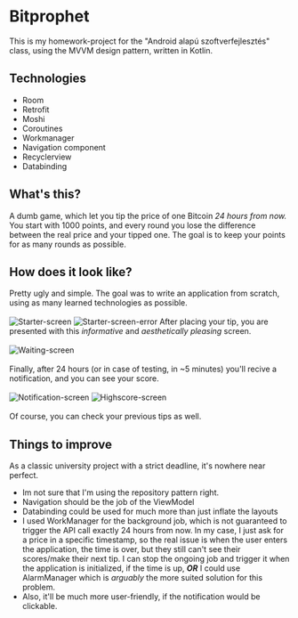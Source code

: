 # Bitprophet
This is my homework-project for the "Android alapú szoftverfejlesztés" class, using the MVVM design pattern, written in Kotlin.
## Technologies
* Room
* Retrofit
* Moshi
* Coroutines
* Workmanager
* Navigation component
* Recyclerview
* Databinding
## What's this?
A dumb game, which let you tip the price of one Bitcoin _24 hours from now._\
You start with 1000 points, and every round you lose the difference between the real price and your tipped one. The goal is to keep your points for as many rounds as possible.
## How does it look like?
Pretty ugly and simple. The goal was to write an application from scratch, using as many learned technologies as possible.
\
\
![Starter-screen](https://raw.githubusercontent.com/r2d297c3po/Bitprophet/master/app/images/starter_screen.png) ![Starter-screen-error](https://raw.githubusercontent.com/r2d297c3po/Bitprophet/master/app/images/starter_screen_error.png)
After placing your tip, you are presented with this _informative_ and _aesthetically pleasing_ screen.
\
\
![Waiting-screen](https://raw.githubusercontent.com/r2d297c3po/Bitprophet/master/app/images/waiting_screen.png)
\
\
Finally, after 24 hours (or in case of testing, in ~5 minutes) you'll recive a notification, and you can see your score.
\
\
![Notification-screen](https://raw.githubusercontent.com/r2d297c3po/Bitprophet/master/app/images/notification.png) ![Highscore-screen](https://raw.githubusercontent.com/r2d297c3po/Bitprophet/master/app/images/highscore_screen.png)
\
\
Of course, you can check your previous tips as well.
## Things to improve
As a classic university project with a strict deadline, it's nowhere near perfect. 
* Im not sure that I'm using the repository pattern right.
* Navigation should be the job of the ViewModel
* Databinding could be used for much more than just inflate the layouts
* I used WorkManager for the background job, which is not guaranteed to trigger the API call exactly 24 hours from now. In my case, I just ask for a price in a specific timestamp, so the real issue is 
when the user enters the application, the time is over, but they still can't see their scores/make their next tip. 
I can stop the ongoing job and trigger it when the application is initialized, if the time is up, _**OR**_ I could use AlarmManager which is _arguably_ the more suited solution for this problem.
* Also, it'll be much more user-friendly, if the notification would be clickable.
